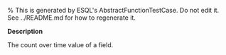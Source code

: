 % This is generated by ESQL's AbstractFunctionTestCase. Do not edit it. See ../README.md for how to regenerate it.

**Description**

The count over time value of a field.

